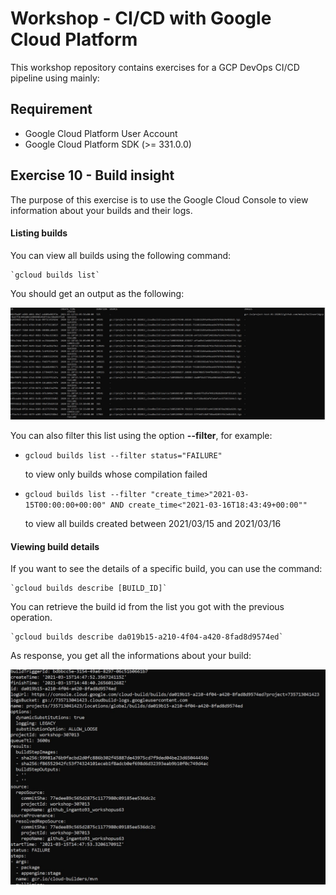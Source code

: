 
# Workshop - CI/CD with Google Cloud Platform

This workshop repository contains exercises for a GCP DevOps CI/CD pipeline using mainly:


## Requirement

*	Google Cloud Platform User Account
*	Google Cloud Platform SDK (>= 331.0.0)


## Exercise 10 - Build insight
The purpose of this exercise is to use the Google Cloud Console to view information about your builds and their logs.

#### Listing builds

You can view all builds using the following command:

	`gcloud builds list`

You should get an output as the following:

![alt text for screen readers](img/buildlist.JPG "gcloud builds list")

You can also filter this list using the option __--filter__, for example:

*	`gcloud builds list --filter status="FAILURE"`

	to view only builds whose compilation failed 

*	`gcloud builds list --filter "create_time>"2021-03-15T00:00:00+00:00" AND create_time<"2021-03-16T18:43:49+00:00""`

	to view all builds created between 2021/03/15 and 2021/03/16

#### Viewing build details

If you want to see the details of a specific build, you can use the command:

	`gcloud builds describe [BUILD_ID]`

You can retrieve the build id from the list you got with the previous operation.

	`gcloud builds describe da019b15-a210-4f04-a420-8fad8d9574ed`

As response, you get all the informations about your build:

![alt text for screen readers](img/describe.JPG "gcloud builds describe [BUILD_ID]")	
